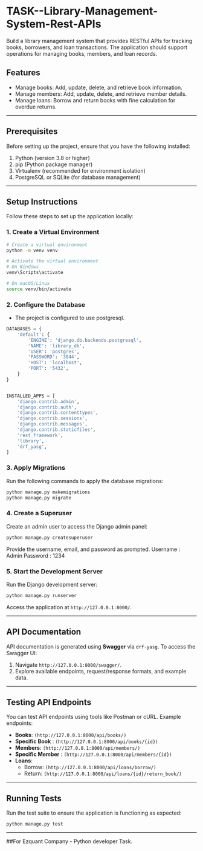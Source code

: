 # TASK--Library-Management-System-Rest-APIs
Build a library management system that provides RESTful APIs for tracking books, borrowers, and loan transactions. The application should support operations for managing books, members, and loan records.

## Features
- Manage books: Add, update, delete, and retrieve book information.
- Manage members: Add, update, delete, and retrieve member details.
- Manage loans: Borrow and return books with fine calculation for overdue returns.

---

## Prerequisites

Before setting up the project, ensure that you have the following installed:

1. Python (version 3.8 or higher)
2. pip (Python package manager)
3. Virtualenv (recommended for environment isolation)
4. PostgreSQL or SQLite (for database management)

---

## Setup Instructions

Follow these steps to set up the application locally:


### 1. Create a Virtual Environment

```bash
# Create a virtual environment
python -m venv venv

# Activate the virtual environment
# On Windows
venv\Scripts\activate

# On macOS/Linux
source venv/bin/activate
```

### 2. Configure the Database

- The project is configured to use postgresql.

```python
DATABASES = {
    'default': {
        'ENGINE': 'django.db.backends.postgresql',
        'NAME': 'library_db',
        'USER': 'postgres',
        'PASSWORD': '3044',
        'HOST': 'localhost',
        'PORT': '5432',
    }
}


INSTALLED_APPS = [
    'django.contrib.admin',
    'django.contrib.auth',
    'django.contrib.contenttypes',
    'django.contrib.sessions',
    'django.contrib.messages',
    'django.contrib.staticfiles',
    'rest_framework',
    'library',
    'drf_yasg',
]
```

### 3. Apply Migrations

Run the following commands to apply the database migrations:

```bash
python manage.py makemigrations
python manage.py migrate
```

### 4. Create a Superuser

Create an admin user to access the Django admin panel:

```bash
python manage.py createsuperuser
```

Provide the username, email, and password as prompted.
Username : Admin
Password : 1234
### 5. Start the Development Server

Run the Django development server:

```bash
python manage.py runserver
```

Access the application at `http://127.0.0.1:8000/`.

---

## API Documentation

API documentation is generated using **Swagger** via `drf-yasg`. To access the Swagger UI:

1. Navigate `http://127.0.0.1:8000/swagger/`.
2. Explore available endpoints, request/response formats, and example data.

---

## Testing API Endpoints

You can test API endpoints using tools like Postman or cURL. Example endpoints:

- **Books**: `(http://127.0.0.1:8000/api/books/)`
- **Specific Book** : `(http://127.0.0.1:8000/api/books/{id})`
- **Members**: `(http://127.0.0.1:8000/api/members/)`
- **Specific Member** : `(http://127.0.0.1:8000/api/members/{id})`
- **Loans**:
  - Borrow: `(http://127.0.0.1:8000/api/loans/borrow/)`
  - Return: `(http://127.0.0.1:8000/api/loans/{id}/return_book/)`


---

## Running Tests

Run the test suite to ensure the application is functioning as expected:

```bash
python manage.py test
```

---
##For Ezquant Company - Python developer Task.
